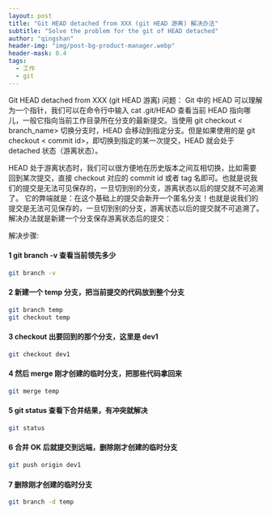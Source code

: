 ```yaml
---
layout: post
title: "Git HEAD detached from XXX (git HEAD 游离) 解决办法"
subtitle: "Solve the problem for the git of HEAD detached"
author: "qingshan"
header-img: "img/post-bg-product-manager.webp"
header-mask: 0.4
tags:
  - 工作
  - git
---
```


Git HEAD detached from XXX (git HEAD 游离) 问题：
Git 中的 HEAD 可以理解为一个指针，我们可以在命令行中输入 cat .git/HEAD 查看当前 HEAD 指向哪儿，一般它指向当前工作目录所在分支的最新提交。当使用 git checkout < branch_name> 切换分支时，HEAD 会移动到指定分支。但是如果使用的是 git checkout < commit id>，即切换到指定的某一次提交，HEAD 就会处于 detached 状态（游离状态）。

HEAD 处于游离状态时，我们可以很方便地在历史版本之间互相切换，比如需要回到某次提交，直接 checkout 对应的 commit id 或者 tag 名即可。也就是说我们的提交是无法可见保存的，一旦切到别的分支，游离状态以后的提交就不可追溯了。
它的弊端就是：在这个基础上的提交会新开一个匿名分支！也就是说我们的提交是无法可见保存的，一旦切到别的分支，游离状态以后的提交就不可追溯了。解决办法就是新建一个分支保存游离状态后的提交：

解决步骤:

#### 1 git branch -v 查看当前领先多少 
```sh
git branch -v
```
#### 2 新建一个 temp 分支，把当前提交的代码放到整个分支 
```sh
git branch temp
git checkout temp
```
#### 3 checkout 出要回到的那个分支，这里是 dev1 
```sh
git checkout dev1
```
#### 4 然后 merge 刚才创建的临时分支，把那些代码拿回来 
```sh
git merge temp
```
#### 5 git status 查看下合并结果，有冲突就解决 
```sh
git status
```
#### 6 合并 OK 后就提交到远端，删除刚才创建的临时分支
```sh
git push origin dev1
```
#### 7 删除刚才创建的临时分支
```sh
git branch -d temp
```
